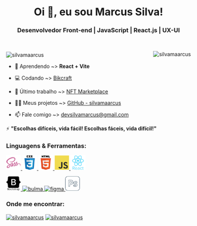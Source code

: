 <h1 align="center">Oi 👋, eu sou Marcus Silva!</h1>
<h3 align="center">Desenvolvedor Front-end | JavaScript | React.js | UX-UI</h3> 
<br>

<p>
<img align="center" src="https://github-readme-stats.vercel.app/api?username=silvamaarcus&&hide=contribs,prs&show_icons=&bg_color=1a1a1a&title_color=FF0000&text_color=777&locale=en" alt="silvamaarcus"/>

<!-- <img align="right" src="https://user-images.githubusercontent.com/75142775/232347873-6f17b7ef-7077-4557-b258-1ab6405b2b42.png" alt="silvamaarcus"/> -->
<img align="right" src="https://github.com/silvamaarcus/silvamaarcus/assets/75142775/f0e4e37b-4b73-4fc8-abe5-325ed52aa9c5" alt="silvamaarcus"/>
</p>

- 🌱 Aprendendo ~> **React + Vite**

- 💻 Codando ~> [Bikcraft](https://github.com/silvamaarcus/portifolio-bikcraft)

- 🔭 Último trabalho ~> [NFT Marketplace](https://github.com/silvamaarcus/nft-marketplace)

- 👨‍💻 Meus projetos ~> [GitHub - silvamaarcus](https://github.com/silvamaarcus?tab=repositories)

- 📫 Fale comigo ~> devsilvamarcus@gmail.com

⚡ **"Escolhas difíceis, vida fácil! Escolhas fáceis, vida difícil!"**

<h3 align="left">Linguagens & Ferramentas:</h3>
<a href="https://sass-lang.com" target="_blank" rel="noreferrer"> <img src="https://raw.githubusercontent.com/devicons/devicon/master/icons/sass/sass-original.svg" alt="sass" width="40" height="40"/> </a> 
<a href="https://www.w3schools.com/css/" target="_blank" rel="noreferrer"> <img src="https://raw.githubusercontent.com/devicons/devicon/master/icons/css3/css3-original-wordmark.svg" alt="css3" width="40" height="40"/> </a> 
<a href="https://www.w3.org/html/" target="_blank" rel="noreferrer"> <img src="https://raw.githubusercontent.com/devicons/devicon/master/icons/html5/html5-original-wordmark.svg" alt="html5" width="40" height="40"/> </a> 
<a href="https://developer.mozilla.org/en-US/docs/Web/JavaScript" target="_blank" rel="noreferrer"> <img src="https://raw.githubusercontent.com/devicons/devicon/master/icons/javascript/javascript-original.svg" alt="javascript" width="40" height="40"/> </a> 
<a href="https://reactjs.org/" target="_blank" rel="noreferrer"> <img src="https://raw.githubusercontent.com/devicons/devicon/master/icons/react/react-original-wordmark.svg" alt="react" width="40" height="40"/> </a> 
<p align="left"> <a href="https://getbootstrap.com" target="_blank" rel="noreferrer"> <img src="https://raw.githubusercontent.com/devicons/devicon/master/icons/bootstrap/bootstrap-plain-wordmark.svg" alt="bootstrap" width="40" height="40"/> </a> 
<a href="https://bulma.io/" target="_blank" rel="noreferrer"> <img src="https://raw.githubusercontent.com/gilbarbara/logos/804dc257b59e144eaca5bc6ffd16949752c6f789/logos/bulma.svg" alt="bulma" width="40" height="40"/> </a> 
<a href="https://www.figma.com/" target="_blank" rel="noreferrer"> <img src="https://www.vectorlogo.zone/logos/figma/figma-icon.svg" alt="figma" width="40" height="40"/> </a> 
<a href="https://www.photoshop.com/en" target="_blank" rel="noreferrer"> <img src="https://raw.githubusercontent.com/devicons/devicon/master/icons/photoshop/photoshop-line.svg" alt="photoshop" width="40" height="40"/> </a> 
</p>

<h3 align="left">Onde me encontrar:</h3>
<p align="left">
<a href="https://codepen.io/silvamaarcus" target="blank"><img align="center" src="https://raw.githubusercontent.com/rahuldkjain/github-profile-readme-generator/master/src/images/icons/Social/codepen.svg" alt="silvamaarcus" height="30" width="40" /></a>
<a href="https://linkedin.com/in/silvamaarcus" target="blank"><img align="center" src="https://raw.githubusercontent.com/rahuldkjain/github-profile-readme-generator/master/src/images/icons/Social/linked-in-alt.svg" alt="silvamaarcus" height="30" width="40" /></a>
</p>
<!-- <p><img align="left" src="https://github-readme-stats.vercel.app/api/top-langs?username=silvamaarcus&show_icons=true&theme=radical&locale=en&layout=compact" alt="silvamaarcus" /></p> -->

<!-- <p align="left"> <a href="https://github.com/ryo-ma/github-profile-trophy"><img src="https://github-profile-trophy.vercel.app/?username=silvamaarcus&theme=radical&row=2&column=3" alt="silvamaarcus" /></a> </p> -->
